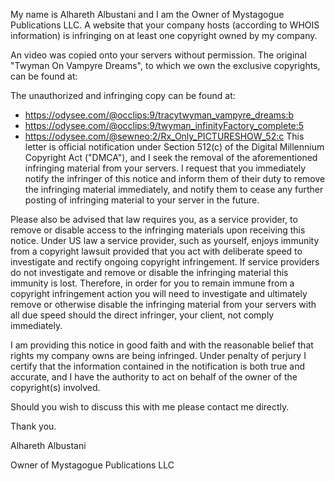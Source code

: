 
My name is Alhareth Albustani and I am the Owner of Mystagogue Publications LLC. A website that your company hosts (according to WHOIS information) is infringing on at least one copyright owned by my company.

An video was copied onto your servers without permission. The original "Twyman On Vampyre Dreams", to which we own the exclusive copyrights, can be found at:

The unauthorized and infringing copy can be found at:

- https://odysee.com/@occlips:9/tracytwyman_vampyre_dreams:b
- https://odysee.com/@occlips:9/twyman_infinityFactory_complete:5
- https://odysee.com/@sewneo:2/Rx_Only_PICTURESHOW_52:c
This letter is official notification under Section 512(c) of the Digital Millennium Copyright Act ("DMCA"), and I seek the removal of the aforementioned infringing material from your servers. I request that you immediately notify the infringer of this notice and inform them of their duty to remove the infringing material immediately, and notify them to cease any further posting of infringing material to your server in the future.

Please also be advised that law requires you, as a service provider, to remove or disable access to the infringing materials upon receiving this notice. Under US law a service provider, such as yourself, enjoys immunity from a copyright lawsuit provided that you act with deliberate speed to investigate and rectify ongoing copyright infringement. If service providers do not investigate and remove or disable the infringing material this immunity is lost. Therefore, in order for you to remain immune from a copyright infringement action you will need to investigate and ultimately remove or otherwise disable the infringing material from your servers with all due speed should the direct infringer, your client, not comply immediately.

I am providing this notice in good faith and with the reasonable belief that rights my company owns are being infringed. Under penalty of perjury I certify that the information contained in the notification is both true and accurate, and I have the authority to act on behalf of the owner of the copyright(s) involved.

Should you wish to discuss this with me please contact me directly.

Thank you.

Alhareth Albustani

Owner of Mystagogue Publications LLC
